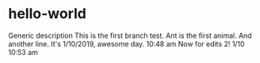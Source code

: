 # hello-world
Generic description
This is the first branch test.  Ant is the first animal.
And another line.
It's 1/10/2019, awesome day. 10:48 am
Now for edits 2!   1/10 10:53 am